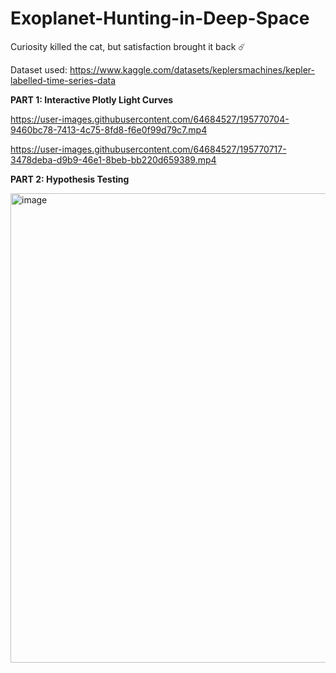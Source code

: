 # Exoplanet-Hunting-in-Deep-Space

Curiosity killed the cat, but satisfaction brought it back ☄️

Dataset used: https://www.kaggle.com/datasets/keplersmachines/kepler-labelled-time-series-data

__PART 1: Interactive Plotly Light Curves__

https://user-images.githubusercontent.com/64684527/195770704-9460bc78-7413-4c75-8fd8-f6e0f99d79c7.mp4

https://user-images.githubusercontent.com/64684527/195770717-3478deba-d9b9-46e1-8beb-bb220d659389.mp4

__PART 2: Hypothesis Testing__

<img width="751" alt="image" src="https://user-images.githubusercontent.com/64684527/195772876-d879528e-21d3-4600-a836-2a58f3b884d4.png">


